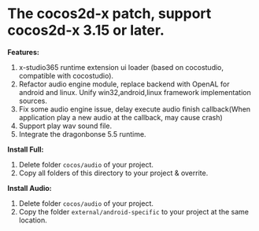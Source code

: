 # The cocos2d-x patch, support cocos2d-x 3.15 or later.
**Features:**
1. x-studio365 runtime extension ui loader (based on cocostudio, compatible with cocostudio).
2. Refactor audio engine module, replace backend with OpenAL for android and linux. Unify win32,android,linux framework implementation sources.
3. Fix some audio engine issue, delay execute audio finish callback(When application play a new audio at the callback, may cause crash)
4. Support play wav sound file.
5. Integrate the dragonbonse 5.5 runtime.

**Install Full:**
1. Delete folder ```cocos/audio``` of your project.  
2. Copy all folders of this directory to your project & overrite.

**Install Audio:**
1. Delete folder ```cocos/audio``` of your project. 
2. Copy the folder ```external/android-specific``` to your project at the same location.
